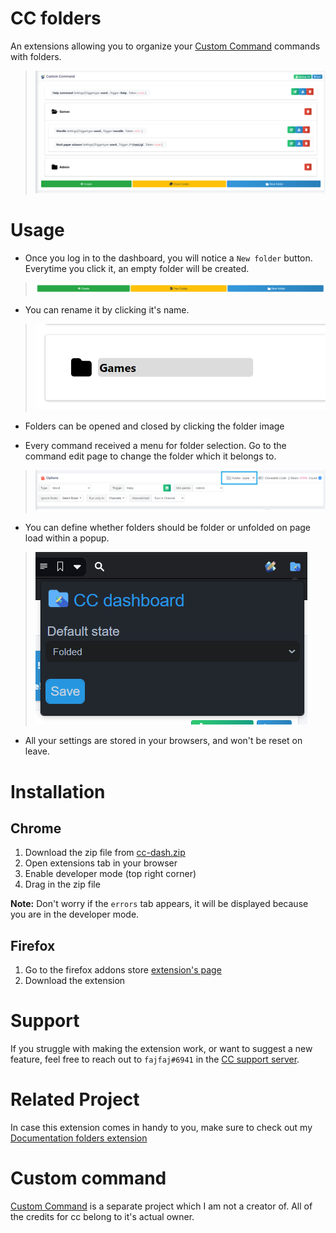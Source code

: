 # CC folders
An extensions allowing you to organize your [Custom Command](https://ccbot.me/) commands with folders.
> ![Overview](guide/overview.png)

# Usage
+ Once you log in to the dashboard, you will notice a `New folder` button.
Everytime you click it, an empty folder will be created.
> ![New folder](guide/newFolder.png)

+ You can rename it by clicking it's name.
> ![Folder rename.png](guide/folderRename.png)

+ Folders can be opened and closed by clicking the folder image

+ Every command received a menu for folder selection.
Go to the command edit page to change the folder which it belongs to.
> ![Add command to folder](guide/folderMenu.png)

+ You can define whether folders should be folder or unfolded on page load within a popup.
> ![Popup](guide/popup.png)

+ All your settings are stored in your browsers, and won't be reset on leave.

# Installation
## Chrome
1. Download the zip file from [cc-dash.zip](cc-dash.zip?raw=1)
2. Open extensions tab in your browser
3. Enable developer mode (top right corner)
4. Drag in the zip file

**Note:** Don't worry if the `errors` tab appears, it will be displayed because you are in the developer mode.

## Firefox
1. Go to the firefox addons store [extension's page](https://addons.mozilla.org/en-US/firefox/addon/cc-dashboard-folders/)
2. Download the extension

# Support
If you struggle with making the extension work, or want to suggest a new feature, feel free to reach out to `fajfaj#6941` in the [CC support server](https:/ccbot.me/join).

# Related Project
In case this extension comes in handy to you, make sure to check out my [Documentation folders extension](https://github.com/fajfaj1/documentation-folders)

# Custom command
[Custom Command](https://ccbot.me/) is a separate project which I am not a creator of. 
All of the credits for cc belong to it's actual owner.